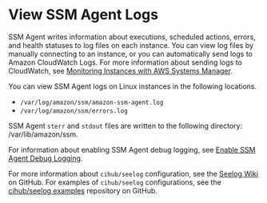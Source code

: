# View SSM Agent Logs<a name="sysman-agent-logs"></a>

SSM Agent writes information about executions, scheduled actions, errors, and health statuses to log files on each instance\. You can view log files by manually connecting to an instance, or you can automatically send logs to Amazon CloudWatch Logs\. For more information about sending logs to CloudWatch, see [Monitoring Instances with AWS Systems Manager](monitoring.md)\.

You can view SSM Agent logs on Linux instances in the following locations\.
+ `/var/log/amazon/ssm/amazon-ssm-agent.log`
+ `/var/log/amazon/ssm/errors.log`

SSM Agent `sterr` and `stdout` files are written to the following directory: /var/lib/amazon/ssm\.

For information about enabling SSM Agent debug logging, see [Enable SSM Agent Debug Logging](troubleshooting-remote-commands.md#systems-manager-ssm-agent-debug-log-files)\.

For more information about `cihub/seelog` configuration, see the [Seelog Wiki](https://github.com/cihub/seelog/wiki) on GitHub\. For examples of `cihub/seelog` configurations, see the [cihub/seelog examples](https://github.com/cihub/seelog-examples) repository on GitHub\. 